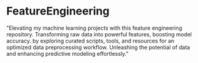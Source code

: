 # FeatureEngineering
"Elevating my machine learning projects with this feature engineering repository. Transforming raw data into powerful features, boosting model accuracy. by exploring curated scripts, tools, and resources for an optimized data preprocessing workflow. Unleashing the potential of data and enhancing  predictive modeling effortlessly."

